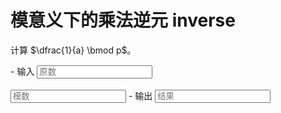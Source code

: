 # 模意义下的乘法逆元 inverse

计算 $\dfrac{1}{a} \bmod p$。

<div class="grid cards" id="calc" markdown>
- 输入
    <input class="md-input md-input--stretch" id="input-a" type="number" placeholder="原数">
    <br><br>
    <input class="md-input md-input--stretch" id="input-p" type="number" placeholder="模数">
- 输出
    <input class="md-input md-input--stretch" id="output" placeholder="结果" readonly>
</div>

<script>
window.onload = function() {
    register_calc($("#calc"), function(params) {
        a = BigInt(params.a.val()), p = BigInt(params.p.val());
        if(a < 0 || p <= 0) return "参数错误";
        if(p > 1e18) return "超出计算范围";
        if(a > p) return "原数不能大于模数";
        inv = inverse(a, p);
        if(inv == -1) return "无逆元";
        return String(inv);
    }, {a: $("#input-a"), p: $("#input-p")}, $("#output"));
}
</script>